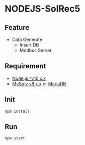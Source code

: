 # NODEJS-SolRec5


## Feature
- Data Generate 
  - Insert DB
  - Modbus Server 

## Requirement
- [Node.js ^v10.x.x](https://nodejs.org/ko/)
- [MySqlv v8.x.x](https://www.mysql.com) or [MariaDB](https://mariadb.org/)


## Init

```
npm install
```

## Run 

```
npm start
```
